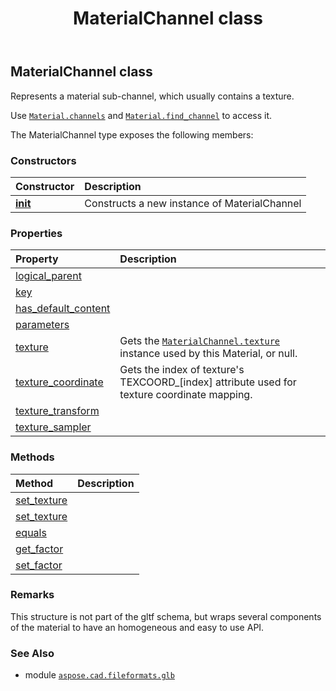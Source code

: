 ﻿---
title: MaterialChannel class
second_title: Aspose.CAD for Python via .NET API References
description: 
type: docs
weight: 210
url: /python-net/aspose.cad.fileformats.glb/materialchannel/
is_root: false
---

## MaterialChannel class

Represents a material sub-channel, which usually contains a texture.

Use [`Material.channels`](/cad/python-net/aspose.cad.fileformats.glb/material#channels) and [`Material.find_channel`](/cad/python-net/aspose.cad.fileformats.glb/material/find_channel) to access it.



The MaterialChannel type exposes the following members:

### Constructors
| Constructor | Description |
| :- | :- |
| [__init__](/cad/python-net/aspose.cad.fileformats.glb/materialchannel/__init__/#) | Constructs a new instance of MaterialChannel |


### Properties
| Property | Description |
| :- | :- |
| [logical_parent](/cad/python-net/aspose.cad.fileformats.glb/materialchannel/logical_parent) |  |
| [key](/cad/python-net/aspose.cad.fileformats.glb/materialchannel/key) |  |
| [has_default_content](/cad/python-net/aspose.cad.fileformats.glb/materialchannel/has_default_content) |  |
| [parameters](/cad/python-net/aspose.cad.fileformats.glb/materialchannel/parameters) |  |
| [texture](/cad/python-net/aspose.cad.fileformats.glb/materialchannel/texture) | Gets the [`MaterialChannel.texture`](/cad/python-net/aspose.cad.fileformats.glb/materialchannel#texture) instance used by this Material, or null. |
| [texture_coordinate](/cad/python-net/aspose.cad.fileformats.glb/materialchannel/texture_coordinate) | Gets the index of texture's TEXCOORD_[index] attribute used for texture coordinate mapping. |
| [texture_transform](/cad/python-net/aspose.cad.fileformats.glb/materialchannel/texture_transform) |  |
| [texture_sampler](/cad/python-net/aspose.cad.fileformats.glb/materialchannel/texture_sampler) |  |


### Methods
| Method | Description |
| :- | :- |
| [set_texture](/cad/python-net/aspose.cad.fileformats.glb/materialchannel/set_texture/#int-aspose.cad.fileformats.glb.ImageGlb-aspose.cad.fileformats.glb.ImageGlb-aspose.cad.fileformats.glb.TextureWrapMode-aspose.cad.fileformats.glb.TextureWrapMode-aspose.cad.fileformats.glb.TextureMipMapFilter-aspose.cad.fileformats.glb.TextureInterpolationFilter) |  |
| [set_texture](/cad/python-net/aspose.cad.fileformats.glb/materialchannel/set_texture/#int-aspose.cad.fileformats.glb.Texture) |  |
| [equals](/cad/python-net/aspose.cad.fileformats.glb/materialchannel/equals/#aspose.cad.fileformats.glb.MaterialChannel) |  |
| [get_factor](/cad/python-net/aspose.cad.fileformats.glb/materialchannel/get_factor/#str) |  |
| [set_factor](/cad/python-net/aspose.cad.fileformats.glb/materialchannel/set_factor/#str-float) |  |



### Remarks 


This structure is not part of the gltf schema,
but wraps several components of the material
to have an homogeneous and easy to use API.

### See Also
* module [`aspose.cad.fileformats.glb`](..)
